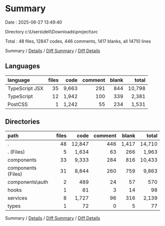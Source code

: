 # Summary

Date : 2025-06-27 13:49:40

Directory c:\\Users\\dell\\Downloads\\project\\src

Total : 48 files,  12847 codes, 446 comments, 1417 blanks, all 14710 lines

Summary / [Details](details.md) / [Diff Summary](diff.md) / [Diff Details](diff-details.md)

## Languages
| language | files | code | comment | blank | total |
| :--- | ---: | ---: | ---: | ---: | ---: |
| TypeScript JSX | 35 | 9,663 | 291 | 844 | 10,798 |
| TypeScript | 12 | 1,942 | 100 | 339 | 2,381 |
| PostCSS | 1 | 1,242 | 55 | 234 | 1,531 |

## Directories
| path | files | code | comment | blank | total |
| :--- | ---: | ---: | ---: | ---: | ---: |
| . | 48 | 12,847 | 446 | 1,417 | 14,710 |
| . (Files) | 5 | 1,634 | 63 | 266 | 1,963 |
| components | 33 | 9,333 | 284 | 816 | 10,433 |
| components (Files) | 31 | 8,844 | 260 | 759 | 9,863 |
| components\\auth | 2 | 489 | 24 | 57 | 570 |
| hooks | 1 | 81 | 3 | 14 | 98 |
| services | 8 | 1,727 | 96 | 316 | 2,139 |
| types | 1 | 72 | 0 | 5 | 77 |

Summary / [Details](details.md) / [Diff Summary](diff.md) / [Diff Details](diff-details.md)